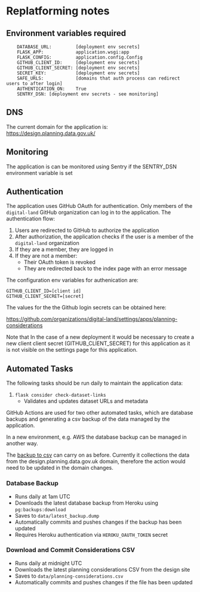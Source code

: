 # Replatforming notes

## Environment variables required

```
    DATABASE_URL:         [deployment env secrets]
    FLASK_APP:            application.wsgi:app
    FLASK_CONFIG:         application.config.Config
    GITHUB_CLIENT_ID:     [deployment env secrets]
    GITHUB_CLIENT_SECRET: [deployment env secrets]
    SECRET_KEY:           [deployment env secrets]
    SAFE_URLS:            [domains that auth process can redirect users to after login]
    AUTHENTICATION_ON:    True
    SENTRY_DSN: [deployment env secrets - see monitoring]
```

## DNS

The current domain for the application is: https://design.planning.data.gov.uk/

## Monitoring

The application is can be monitored using Sentry if the SENTRY_DSN environment variable is set

## Authentication

The application uses GitHub OAuth for authentication. Only members of the `digital-land` GitHub organization can log in to the application. The authentication flow:

1. Users are redirected to GitHub to authorize the application
2. After authorization, the application checks if the user is a member of the `digital-land` organization
3. If they are a member, they are logged in
4. If they are not a member:
   * Their OAuth token is revoked
   * They are redirected back to the index page with an error message

The configuration env variables for authenication are:

    GITHUB_CLIENT_ID=[client id]
    GITHUB_CLIENT_SECRET=[secret]

The values for the the Github login secrets can be obtained here:

https://github.com/organizations/digital-land/settings/apps/planning-considerations

Note that In the case of a new deployment it would be necessary to create a new client client secret (GITHUB_CLIENT_SECRET) for this application as it is not visible on the settings page for this application.

## Automated Tasks

The following tasks should be run daily to maintain the application data:

1. `flask consider check-dataset-links`
   * Validates and updates dataset URLs and metadata

GitHub Actions are used for two other automated tasks, which are database backups and generating a csv backup of the data managed by the application.

In a new environment, e.g. AWS the database backup can be managed in another way.

The [backup to csv](.github/workflows/get-and-commit-csv.yml) can carry on as before. Currently it collections the data from the design.planning.data.gov.uk domain, therefore the action would need to be updated in the domain changes.

### Database Backup
* Runs daily at 1am UTC
* Downloads the latest database backup from Heroku using `pg:backups:download`
* Saves to `data/latest_backup.dump`
* Automatically commits and pushes changes if the backup has been updated
* Requires Heroku authentication via `HEROKU_OAUTH_TOKEN` secret

### Download and Commit Considerations CSV
* Runs daily at midnight UTC
* Downloads the latest planning considerations CSV from the design site
* Saves to `data/planning-considerations.csv`
* Automatically commits and pushes changes if the file has been updated
